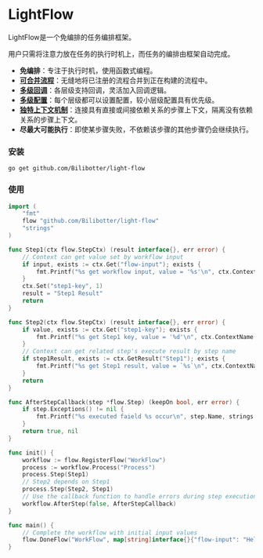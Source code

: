 # LightFlow

LightFlow是一个免编排的任务编排框架。

用户只需将注意力放在任务的执行时机上，而任务的编排由框架自动完成。

- **免编排**：专注于执行时机，使用函数式编程。
- **[可合并流程](./merge.cn.md)**：无缝地将已注册的流程合并到正在构建的流程中。
- **[多级回调](./callback.cn.md)**：各层级支持回调，灵活加入回调逻辑。
- **[多级配置](./config.cn.md)**：每个层级都可以设置配置，较小层级配置具有优先级。
- **[独特上下文机制](./context.cn.md)**：连接具有直接或间接依赖关系的步骤上下文，隔离没有依赖关系的步骤上下文。
- **尽最大可能执行**：即使某步骤失败，不依赖该步骤的其他步骤仍会继续执行。

### 安装

`go get github.com/Bilibotter/light-flow`

### 使用

```go
import (
	"fmt"
	flow "github.com/Bilibotter/light-flow"
	"strings"
)

func Step1(ctx flow.StepCtx) (result interface{}, err error) {
	// Context can get value set by workflow input
	if input, exists := ctx.Get("flow-input"); exists {
		fmt.Printf("%s get workflow input, value = '%s'\n", ctx.ContextName(), input.(string))
	}
	ctx.Set("step1-key", 1)
	result = "Step1 Result"
	return
}

func Step2(ctx flow.StepCtx) (result interface{}, err error) {
	if value, exists := ctx.Get("step1-key"); exists {
		fmt.Printf("%s get Step1 key, value = '%d'\n", ctx.ContextName(), value.(int))
	}
	// Context can get related step's execute result by step name
	if step1Result, exists := ctx.GetResult("Step1"); exists {
		fmt.Printf("%s get Step1 result, value = `%s`\n", ctx.ContextName(), step1Result.(string))
	}
	return
}

func AfterStepCallback(step *flow.Step) (keepOn bool, err error) {
	if step.Exceptions() != nil {
		fmt.Printf("%s executed faield %s occur\n", step.Name, strings.Join(step.Exceptions(), ","))
	}
	return true, nil
}

func init() {
	workflow := flow.RegisterFlow("WorkFlow")
	process := workflow.Process("Process")
	process.Step(Step1)
	// Step2 depends on Step1
	process.Step(Step2, Step1)
	// Use the callback function to handle errors during step execution
	workflow.AfterStep(false, AfterStepCallback)
}

func main() {
	// Complete the workflow with initial input values
	flow.DoneFlow("WorkFlow", map[string]interface{}{"flow-input": "Hello world!"})
}
```

